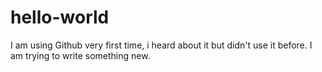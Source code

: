 # hello-world
I am using Github very first time, i heard about it but didn't use it before.
I am trying to write something new.
